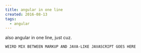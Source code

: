 ```yaml
---
title: angular in one line
created: 2016-08-13
tags:
  - angular
---
```


also angular in one line, just cuz.

```
WEIRD MIX BETWEEN MARKUP AND JAVA-LIKE JAVASCRIPT GOES HERE
```
